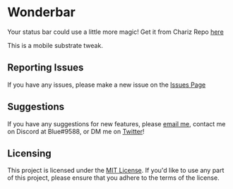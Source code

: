 # Wonderbar

Your status bar could use a little more magic! Get it from Chariz Repo [here](https://chariz.com/get/wonderbar)

This is a mobile substrate tweak.

## Reporting Issues
If you have any issues, please make a new issue on the [Issues Page](https://github.com/ifisq/Wonderbar/issues)

## Suggestions

If you have any suggestions for new features, please [email me](mailto:awesomeajn@gmail.com), contact me on Discord at Blue#9588, or DM me on [Twitter](https://twitter.com/ifisq)!

## Licensing

This project is licensed under the [MIT License](https://github.com/ifisq/Wonderbar/blob/master/LICENSE). If you'd like to use any part of this project, please ensure that you adhere to the terms of the license.
